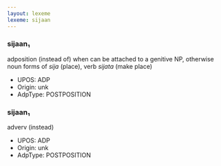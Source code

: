 ```yaml
---
layout: lexeme
lexeme: sijaan
---
```


###  sijaan₁

adposition (instead of) when can be attached to a genitive NP, otherwise noun forms of *sija* (place), verb *sijata* (make place)
* UPOS:  ADP
* Origin:  unk
* AdpType:  POSTPOSITION


###  sijaan₁

adverv (instead)
* UPOS:  ADP
* Origin:  unk
* AdpType:  POSTPOSITION

